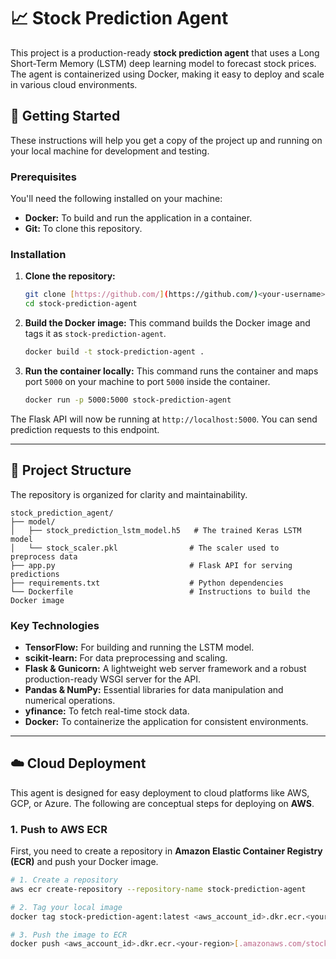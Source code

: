 # 📈 Stock Prediction Agent

This project is a production-ready **stock prediction agent** that uses a Long Short-Term Memory (LSTM) deep learning model to forecast stock prices. The agent is containerized using Docker, making it easy to deploy and scale in various cloud environments.

## 🚀 Getting Started

These instructions will help you get a copy of the project up and running on your local machine for development and testing.

### Prerequisites

You'll need the following installed on your machine:

* **Docker:** To build and run the application in a container.
* **Git:** To clone this repository.

### Installation

1.  **Clone the repository:**
    ```bash
    git clone [https://github.com/](https://github.com/)<your-username>/stock-prediction-agent.git
    cd stock-prediction-agent
    ```

2.  **Build the Docker image:**
    This command builds the Docker image and tags it as `stock-prediction-agent`.
    ```bash
    docker build -t stock-prediction-agent .
    ```

3.  **Run the container locally:**
    This command runs the container and maps port `5000` on your machine to port `5000` inside the container.
    ```bash
    docker run -p 5000:5000 stock-prediction-agent
    ```

The Flask API will now be running at `http://localhost:5000`. You can send prediction requests to this endpoint.

---

## 📂 Project Structure

The repository is organized for clarity and maintainability.

```
stock_prediction_agent/
├── model/
│   ├── stock_prediction_lstm_model.h5   # The trained Keras LSTM model
│   └── stock_scaler.pkl                # The scaler used to preprocess data
├── app.py                              # Flask API for serving predictions
├── requirements.txt                    # Python dependencies
└── Dockerfile                          # Instructions to build the Docker image
```



### Key Technologies

* **TensorFlow:** For building and running the LSTM model.
* **scikit-learn:** For data preprocessing and scaling.
* **Flask & Gunicorn:** A lightweight web server framework and a robust production-ready WSGI server for the API.
* **Pandas & NumPy:** Essential libraries for data manipulation and numerical operations.
* **yfinance:** To fetch real-time stock data.
* **Docker:** To containerize the application for consistent environments.

---

## ☁️ Cloud Deployment

This agent is designed for easy deployment to cloud platforms like AWS, GCP, or Azure. The following are conceptual steps for deploying on **AWS**.

### 1. Push to AWS ECR

First, you need to create a repository in **Amazon Elastic Container Registry (ECR)** and push your Docker image.

```bash
# 1. Create a repository
aws ecr create-repository --repository-name stock-prediction-agent

# 2. Tag your local image
docker tag stock-prediction-agent:latest <aws_account_id>.dkr.ecr.<your-region>[.amazonaws.com/stock-prediction-agent:latest](https://.amazonaws.com/stock-prediction-agent:latest)

# 3. Push the image to ECR
docker push <aws_account_id>.dkr.ecr.<your-region>[.amazonaws.com/stock-prediction-agent:latest](https://.amazonaws.com/stock-prediction-agent:latest)


